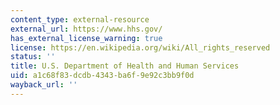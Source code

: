 ```yaml
---
content_type: external-resource
external_url: https://www.hhs.gov/
has_external_license_warning: true
license: https://en.wikipedia.org/wiki/All_rights_reserved
status: ''
title: U.S. Department of Health and Human Services
uid: a1c68f83-dcdb-4343-ba6f-9e92c3bb9f0d
wayback_url: ''
---
```

